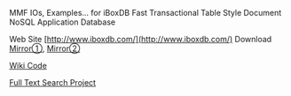 MMF IOs, Examples... for iBoxDB Fast Transactional Table Style Document NoSQL Application Database


Web Site  [http://www.iboxdb.com/](http://www.iboxdb.com/)  Download [Mirror①](https://sourceforge.net/projects/application-database/files/latest/download),   [Mirror②](https://github.com/iboxdb/hijk/raw/dependencies/kits/iBoxDBv281_231.zip)

[Wiki Code](https://github.com/iboxdb/forjava/wiki)

[Full Text Search Project](https://github.com/iboxdb/ftserver)

